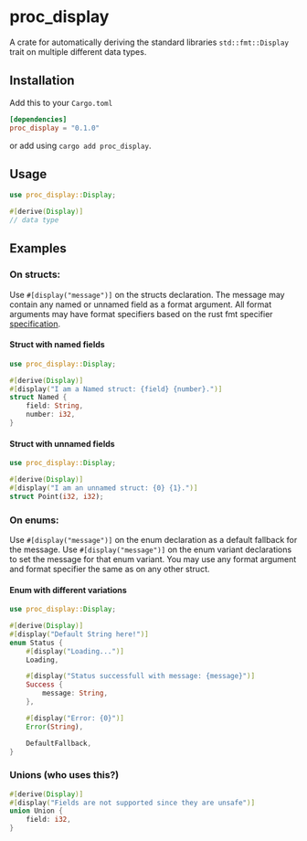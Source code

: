 # proc_display

A crate for automatically deriving the standard libraries `std::fmt::Display` trait on multiple different data types.

## Installation
Add this to your `Cargo.toml`

```toml
[dependencies]
proc_display = "0.1.0"
```

or add using `cargo add proc_display`.

## Usage
```rust
use proc_display::Display;

#[derive(Display)]
// data type
```

## Examples
### On structs:
Use `#[display("message")]` on the structs declaration.
The message may contain any named or unnamed field as a format argument. All format arguments may have format specifiers based on the rust fmt specifier [specification](https://doc.rust-lang.org/std/fmt/index.html).

#### Struct with named fields
```rust
use proc_display::Display;

#[derive(Display)]
#[display("I am a Named struct: {field} {number}.")]
struct Named {
    field: String,
    number: i32,
}
```

#### Struct with unnamed fields
```rust
use proc_display::Display;

#[derive(Display)]
#[display("I am an unnamed struct: {0} {1}.")]
struct Point(i32, i32);
```


### On enums:
Use `#[display("message")]` on the enum declaration as a default fallback for the message.
Use `#[display("message")]` on the enum variant declarations to set the message for that enum variant. You may use any format argument and format specifier the same as on any other struct.

#### Enum with different variations
```rust
use proc_display::Display;

#[derive(Display)]
#[display("Default String here!")]
enum Status {
    #[display("Loading...")]
    Loading,

    #[display("Status successfull with message: {message}")]
    Success {
        message: String,
    },

    #[display("Error: {0}")]
    Error(String),

    DefaultFallback,
}
```

### Unions (who uses this?)
```rust
#[derive(Display)]
#[display("Fields are not supported since they are unsafe")]
union Union {
    field: i32,
}
```
